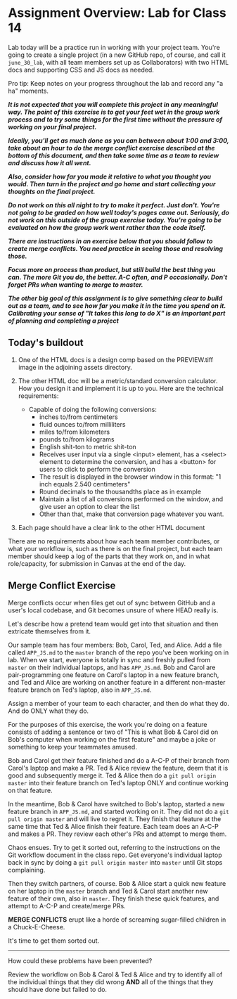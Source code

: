 # Assignment Overview: Lab for Class 14

Lab today will be a practice run in working with your project team. You're going to create a single project (in a new GitHub repo, of course, and call it `june_30_lab`, with all team members set up as Collaborators) with two HTML docs and supporting CSS and JS docs as needed.

Pro tip: Keep notes on your progress throughout the lab and record any "a ha" moments.

***It is not expected that you will complete this project in any meaningful way. The point of this exercise is to get your feet wet in the group work process and to try some things for the first time without the pressure of working on your final project.***

***Ideally, you'll get as much done as you can between about 1:00 and 3:00, take about an hour to do the merge conflict exercise described at the bottom of this document, and then take some time as a team to review and discuss how it all went.***

***Also, consider how far you made it relative to what you thought you would. Then turn in the project and go home and start collecting your thoughts on the final project.***

***Do not work on this all night to try to make it perfect. Just don't. You're not going to be graded on how well today's pages came out. Seriously, do not work on this outside of the group exercise today. You're going to be evaluated on how the group work went rather than the code itself.***

***There are instructions in an exercise below that you should follow to create merge conflicts. You need practice in seeing those and resolving those.***

***Focus more on process than product, but still build the best thing you can. The more Git you do, the better. A-C often, and P occasionally. Don't forget PRs when wanting to merge to master.***

***The other big goal of this assignment is to give something clear to build out as a team, and to see how far you make it in the time you spend on it. Calibrating your sense of "It takes this long to do X" is an important part of planning and completing a project***

## Today's buildout

1. One of the HTML docs is a design comp based on the PREVIEW.tiff image in the adjoining assets directory.

2. The other HTML doc will be a metric/standard conversion calculator. How you design it and implement it is up to you. Here are the technical requirements:
	- Capable of doing the following conversions:
  		- inches to/from centimeters
  		- fluid ounces to/from milliliters
  		- miles to/from kilometers
  		- pounds to/from kilograms
  		- English shit-ton to metric shit-ton
		- Receives user input via a single \<input> element, has a \<select> element to determine the conversion, and has a \<button> for users to click to perform the conversion
		- The result is displayed in the browser window in this format: "1 inch equals 2.540 centimeters"
		- Round decimals to the thousandths place as in example
		- Maintain a list of all conversions performed on the window, and give user an option to clear the list
		- Other than that, make that conversion page whatever you want.

3. Each page should have a clear link to the other HTML document

There are no requirements about how each team member contributes, or what your workflow is, such as there is on the final project, but each team member should keep a log of the parts that they work on, and in what role/capacity, for submission in Canvas at the end of the day.

## Merge Conflict Exercise

Merge conflicts occur when files get out of sync between GitHub and a user's local codebase, and Git becomes unsure of where HEAD really is.

Let's describe how a pretend team would get into that situation and then extricate themselves from it.

Our sample team has four members: Bob, Carol, Ted, and Alice. Add a file called `APP_JS.md` to the `master` branch of the repo you've been working on in lab. When we start, everyone is totally in sync and freshly pulled from `master` on their individual laptops, and has `APP_JS.md`. Bob and Carol are pair-programming one feature on Carol's laptop in a new feature branch, and Ted and Alice are working on another feature in a different non-master feature branch on Ted's laptop, also in `APP_JS.md`.

Assign a member of your team to each character, and then do what they do. And do ONLY what they do.

For the purposes of this exercise, the work you're doing on a feature consists of adding a sentence or two of "This is what Bob & Carol did on Bob's computer when working on the first feature" and maybe a joke or something to keep your teammates amused.

Bob and Carol get their feature finished and do a A-C-P of their branch from Carol's laptop and make a PR. Ted & Alice review the feature, deem that it is good and subsequently merge it. Ted & Alice then do a `git pull origin master` into their feature branch on Ted's laptop ONLY and continue working on that feature.

In the meantime, Bob & Carol have switched to Bob's laptop, started a new feature branch in `APP_JS.md`, and started working on it. They did not do a `git pull origin master` and will live to regret it. They finish that feature at the same time that Ted & Alice finish their feature. Each team does an A-C-P and makes a PR. They review each other's PRs and attempt to merge them.

Chaos ensues. Try to get it sorted out, referring to the instructions on the Git workflow document in the class repo. Get everyone's individual laptop back in sync by doing a `git pull origin master` into `master` until Git stops complaining.

Then they switch partners, of course. Bob & Alice start a quick new feature on her laptop in the `master` branch and Ted & Carol start another new feature of their own, also in `master`. They finish these quick features, and attempt to A-C-P and create/merge PRs.

**MERGE CONFLICTS** erupt like a horde of screaming sugar-filled children in a Chuck-E-Cheese.

It's time to get them sorted out.

---

How could these problems have been prevented?

Review the workflow on Bob & Carol & Ted & Alice and try to identify all of the individual things that they did wrong **AND** all of the things that they should have done but failed to do.
